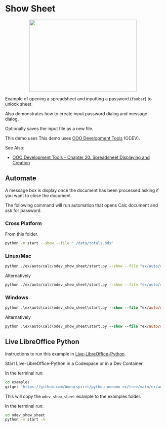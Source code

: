 # Show Sheet

<p align="center">
<img src="https://user-images.githubusercontent.com/4193389/194169727-f5a61ab2-e336-42c3-8ef1-31299b81100d.jpg" width="348" height="232">
</p>

Example of opening a spreadsheet and inputting a password (`foobar`) to unlock sheet.

Also demonstrates how to create input password dialog and message dialog.

Optionally saves the input file as a new file.

This demo uses This demo uses [OOO Development Tools] (ODEV).

See Also:

- [OOO Development Tools - Chapter 20. Spreadsheet Displaying and Creation](https://python-ooo-dev-tools.readthedocs.io/en/latest/odev/part4/chapter20.html)


## Automate

A message box is display once the document has been processed asking if you want to close the document.

The following command will run automation that opens Calc document and ask for password.

### Cross Platform

From this folder.

```sh
python -m start --show --file "./data/totals.ods"
```

### Linux/Mac

```sh
python ./ex/auto/calc/odev_show_sheet/start.py --show --file "ex/auto/calc/odev_show_sheet/data/totals.ods" --out "tmp/totals.pdf"
```

Alternatively

```sh
python ./ex/auto/calc/odev_show_sheet/start.py --show --file "ex/auto/calc/odev_show_sheet/data/sorted.csv" --out "tmp/totals.html"
```

### Windows

```ps
python .\ex\auto\calc\odev_show_sheet\start.py --show --file "ex/auto/calc/odev_show_sheet/data/totals.ods" --out "tmp/totals.pdf"
```

Alternatively

```ps
python .\ex\auto\calc\odev_show_sheet\start.py --show --file "ex/auto/calc/odev_show_sheet/data/sorted.csv" --out "tmp/totals.html"
```

## Live LibreOffice Python

Instructions to run this example in [Live-LibreOffice-Python](https://github.com/Amourspirit/live-libreoffice-python).

Start Live-LibreOffice-Python in a Codespace or in a Dev Container.

In the terminal run:

```bash
cd examples
gitget 'https://github.com/Amourspirit/python-ooouno-ex/tree/main/ex/auto/calc/odev_show_sheet'
```

This will copy the `odev_show_sheet` example to the examples folder.

In the terminal run:

```bash
cd odev_show_sheet
python -m start -h
```

[OOO Development Tools]: https://python-ooo-dev-tools.readthedocs.io/en/latest/
